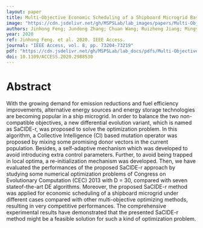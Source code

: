 ```yaml
---
layout: paper
title: Multi-Objective Economic Scheduling of a Shipboard Microgrid Based on Self-Adaptive Collective Intelligence de Algorithm
image: "https://cdn.jsdelivr.net/gh/MSPSLab/lab_images/papers/Multi-Objective-Economic-Scheduling.png"
authors: Jinhong Feng; Jundong Zhang; Chuan Wang; Ruizheng Jiang; Mingyi Xu
year: 2020
ref: Jinhong Feng. et al. 2020. IEEE Access.
journal: "IEEE Access, vol. 8, pp. 73204-73219"
pdf: "https://cdn.jsdelivr.net/gh/MSPSLab/lab_docs/pdfs/Multi-Objective_Economic_Scheduling_of_a_Shipboard_Microgrid_Based_on_Self-Adaptive_Collective_Intelligence_DE_Algorithm.pdf"
doi: 10.1109/ACCESS.2020.2988530
---
```


# Abstract

With the growing demand for emission reductions and fuel efficiency improvements, alternative energy sources and energy storage technologies are becoming popular in a ship microgrid. In order to balance the two non-compatible objectives, a new differential evolution variant, which is named as SaCIDE-r, was proposed to solve the optimization problem. In this algorithm, a Collective Intelligence (CI) based mutation operator was proposed by mixing some promising donor vectors in the current population. Besides, a self-adaptive mechanism which was developed to avoid introducing extra control parameters. Further, to avoid being trapped in local optima, a re-initialization mechanism was developed. Then, we have evaluated the performances of the proposed SaCIDE-r approach by studying some numerical optimization problems of Congress on Evolutionary Computation (CEC) 2013 with D = 30, compared with seven stateof-the-art DE algorithms. Moreover, the proposed SaCIDE-r method was applied for economic scheduling of a shipboard microgrid under different cases compared with other multi-objective optimizing methods, resulting in very competitive performances. The comprehensive experimental results have demonstrated that the presented SaCIDE-r method might be a feasible solution for such a kind of optimization problem.
